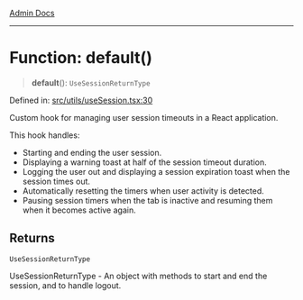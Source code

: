 [Admin Docs](/)

***

# Function: default()

> **default**(): `UseSessionReturnType`

Defined in: [src/utils/useSession.tsx:30](https://github.com/syedali237/talawa-admin/blob/dd4a08e622d0fa38bcf9758a530e8cdf917dbac8/src/utils/useSession.tsx#L30)

Custom hook for managing user session timeouts in a React application.

This hook handles:
- Starting and ending the user session.
- Displaying a warning toast at half of the session timeout duration.
- Logging the user out and displaying a session expiration toast when the session times out.
- Automatically resetting the timers when user activity is detected.
- Pausing session timers when the tab is inactive and resuming them when it becomes active again.

## Returns

`UseSessionReturnType`

UseSessionReturnType - An object with methods to start and end the session, and to handle logout.
